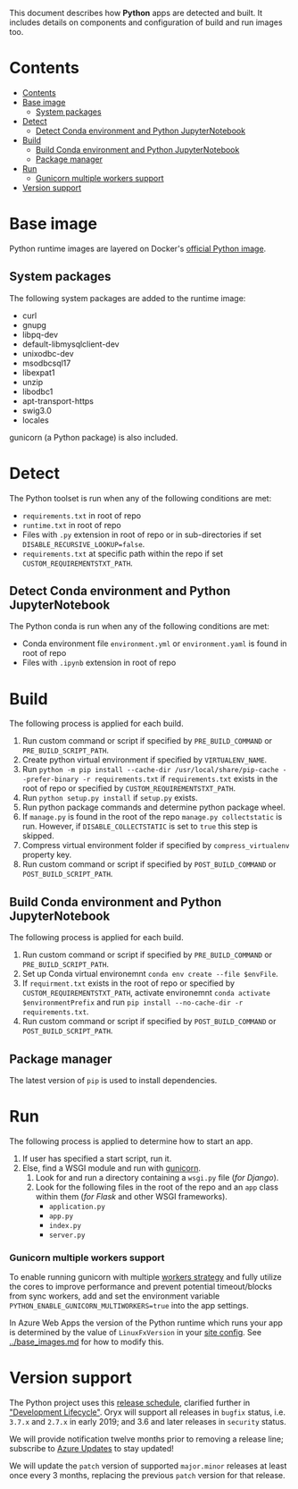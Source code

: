 This document describes how **Python** apps are detected and built. It includes
details on components and configuration of build and run images too.

# Contents

- [Contents](#contents)
- [Base image](#base-image)
  - [System packages](#system-packages)
- [Detect](#detect)
  - [Detect Conda environment and Python JupyterNotebook](#detect-conda-environment-and-python-jupyternotebook)
- [Build](#build)
  - [Build Conda environment and Python JupyterNotebook](#build-conda-environment-and-python-jupyternotebook)
  - [Package manager](#package-manager)
- [Run](#run)
    - [Gunicorn multiple workers support](#gunicorn-multiple-workers-support)
- [Version support](#version-support)

# Base image

Python runtime images are layered on Docker's [official Python
image](https://github.com/docker-library/python).

## System packages

The following system packages are added to the runtime image:

* curl
* gnupg
* libpq-dev
* default-libmysqlclient-dev
* unixodbc-dev
* msodbcsql17
* libexpat1
* unzip
* libodbc1
* apt-transport-https
* swig3.0
* locales

gunicorn (a Python package) is also included.

# Detect

The Python toolset is run when any of the following conditions are met:

* `requirements.txt` in root of repo
* `runtime.txt` in root of repo
* Files with `.py` extension in root of repo or in sub-directories if set `DISABLE_RECURSIVE_LOOKUP=false`.
* `requirements.txt` at specific path within the repo if set `CUSTOM_REQUIREMENTSTXT_PATH`.

## Detect Conda environment and Python JupyterNotebook

The Python conda is run when any of the following conditions are met:

* Conda environment file `environment.yml` or `environment.yaml` is found in root of repo
* Files with `.ipynb` extension in root of repo

# Build

The following process is applied for each build.

1. Run custom command or script if specified by `PRE_BUILD_COMMAND` or `PRE_BUILD_SCRIPT_PATH`.
2. Create python virtual environment if specified by `VIRTUALENV_NAME`.
3. Run `python -m pip install --cache-dir /usr/local/share/pip-cache --prefer-binary -r requirements.txt` 
   if `requirements.txt` exists in the root of repo or specified by `CUSTOM_REQUIREMENTSTXT_PATH`.
4. Run `python setup.py install` if `setup.py` exists.
5. Run python package commands and determine python package wheel.
6. If `manage.py` is found in the root of the repo `manage.py collectstatic` is run. However,
   if `DISABLE_COLLECTSTATIC` is set to `true` this step is skipped.
7. Compress virtual environment folder if specified by `compress_virtualenv` property key.
8. Run custom command or script if specified by `POST_BUILD_COMMAND` or `POST_BUILD_SCRIPT_PATH`.

## Build Conda environment and Python JupyterNotebook

The following process is applied for each build.

1. Run custom command or script if specified by `PRE_BUILD_COMMAND` or `PRE_BUILD_SCRIPT_PATH`.
2. Set up Conda virtual environemnt `conda env create --file $envFile`.
3. If `requirment.txt` exists in the root of repo or specified by `CUSTOM_REQUIREMENTSTXT_PATH`, activate environemnt 
  `conda activate $environmentPrefix` and run `pip install --no-cache-dir -r requirements.txt`.
4. Run custom command or script if specified by `POST_BUILD_COMMAND` or `POST_BUILD_SCRIPT_PATH`.


## Package manager

The latest version of `pip` is used to install dependencies.

# Run

The following process is applied to determine how to start an app.

1. If user has specified a start script, run it.
1. Else, find a WSGI module and run with [gunicorn][].
    1. Look for and run a directory containing a `wsgi.py` file (*for Django*).
    1. Look for the following files in the root of the repo and an `app` class within them (*for Flask* and other WSGI frameworks).
        * `application.py`
        * `app.py`
        * `index.py`
        * `server.py`

### Gunicorn multiple workers support

To enable running gunicorn with multiple [workers strategy][] and fully utilize the cores to improve performance
and prevent potential timeout/blocks from sync workers, add and set the environment variable `PYTHON_ENABLE_GUNICORN_MULTIWORKERS=true` into the app settings.

In Azure Web Apps the version of the Python runtime which runs your app is
determined by the value of `LinuxFxVersion` in your [site config][]. See
[../base\_images.md](../base_images.md#azure-web-apps-runtimes-and-versions)
for how to modify this.

[gunicorn]: https://gunicorn.org/
[site config]: https://docs.microsoft.com/en-us/rest/api/appservice/webapps/get#siteconfig
[workers strategy]: https://docs.gunicorn.org/en/stable/design.html#how-many-workers

# Version support

The Python project uses this [release schedule][], clarified further in
["Development Lifecycle"][]. Oryx will support all releases in `bugfix`
status, i.e. `3.7.x` and `2.7.x` in early 2019; and 3.6 and later releases in
`security` status.

We will provide notification twelve months prior to removing a release line;
subscribe to [Azure Updates][] to stay updated!

We will update the `patch` version of supported `major.minor` releases at
least once every 3 months, replacing the previous `patch` version for that
release.

[release schedule]: https://devguide.python.org/#status-of-python-branches
["Development Lifecycle"]: https://devguide.python.org/devcycle/#devcycle
[Azure Updates]: https://azure.microsoft.com/updates/

